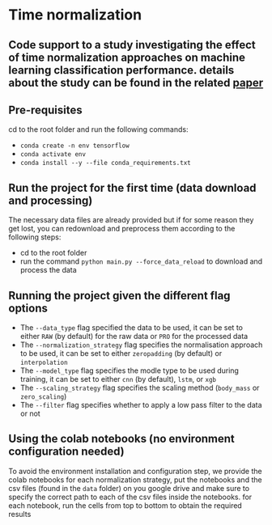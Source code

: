 # Time normalization

## Code support to a study investigating the effect of time normalization approaches on machine learning classification performance. details about the study can be found in the related [paper](https://doi.org/10.1016/j.jbiomech.2024.112116)

## Pre-requisites

cd to the root folder and run the following commands:
- `conda create -n env tensorflow`
- `conda activate env`
- `conda install --y --file conda_requirements.txt`

## Run the project for the first time (data download and processing)
The necessary data files are already provided but if for some reason they get lost, you can redownload and preprocess them according to the following steps:
- cd to the root folder
- run the command `python main.py --force_data_reload` to download and process the data

## Running the project given the different flag options

- The `--data_type` flag specified the data to be used, it can be set to either `RAW` (by default) for the raw data or `PRO` for the processed data
- The `--normalization_strategy` flag specifies the normalisation approach to be used, it can be set to either `zeropadding` (by default) or `interpolation`
- The `--model_type` flag specifies the modle type to be used during training, it can be set to either `cnn` (by default), `lstm`, or `xgb`
- The `--scaling_strategy` flag specifies the scaling method (`body_mass` or `zero_scaling`)
- The `--filter` flag specifies whether to apply a low pass filter to the data or not

## Using the colab notebooks (no environment configuration needed)
To avoid the environment installation and configuration step, we provide the colab notebooks for each normalization strategy, put the notebooks and the csv files (found in the `data` folder) on you google drive and make sure to specify the correct path to each of the csv files inside the notebooks. for each notebook, run the cells from top to bottom to obtain the required results